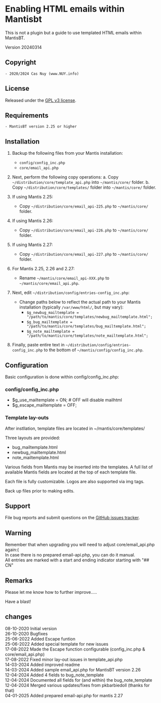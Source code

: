 
# Enabling HTML emails within Mantisbt

This is not a plugin but a guide to use templated HTML emails within MantisBT.

Version 20240314

## Copyright

	- 2020/2024 Cas Nuy (www.NUY.info)
	
## License                                                                                    

Released under the [GPL v3 license](http://opensource.org/licenses/GPL-3.0).

## Requirements
	- MantisBT version 2.25 or higher

## Installation

1. Backup the following files from your Mantis installation:
    - `config/config_inc.php` 
    - `core/email_api.php` 

2. Next, perform the following copy operations:
    a. Copy `~/distribution/core/template_api.php` into `~/mantis/core/` folder.
    b. Copy `~/distribution/core/templates/` folder into `~/mantis/core/` folder.

3. If using Mantis 2.25:
    - Copy `~/distribution/core/email_api-225.php` to `~/mantis/core/` folder.

4. If using Mantis 2.26:
    - Copy `~/distribution/core/email_api-226.php` to `~/mantis/core/` folder.

5. If using Mantis 2.27:
    - Copy `~/distribution/core/email_api-227.php` to `~/mantis/core/` folder.

5. For Mantis 2.25, 2.26 and 2.27:
    - Rename `~/mantis/core/email_api-XXX.php` to `~/mantis/core/email_api.php`.

7. Next, edit `~/distribution/config/entries-config_inc.php`:
    - Change paths below to reflect the actual path to your Mantis installation (typically `/var/www/html/`, but may vary):
        - `$g_newbug_mailtemplate = "/path/to/mantis/core/templates/newbug_mailtemplate.html";`
        - `$g_bug_mailtemplate = "/path/to/mantis/core/templates/bug_mailtemplate.html";`
        - `$g_note_mailtemplate = "/path/to/mantis/core/templates/note_mailtemplate.html";`

8. Finally, paste entire text in `~/distribution/config/entries-config_inc.php` to the bottom of `~/mantis/config/config_inc.php`.


## Configuration

Basic configuration is done within config/config_inc.php:

### config/config_inc.php

- $g_use_mailtemplate		= ON;  # OFF will disable mailhtml
- $g_escape_mailtemplate	= OFF;

### Template lay-outs

After instllation, template files are located in ~/mantis/core/templates/

Three layouts are provided:
- bug_mailtemplate.html
- newbug_mailtemplate.html
- note_mailtemplate.html

Various fields from Mantis may be inserted into the templates. A full list of available Mantis fields are located at the top of each template file. 

Each file is fully customizable. Logos are also supported via img tags. 

Back up files prior to making edits. 

## Support

File bug reports and submit questions on the
[GitHub issues tracker](http://github.com/mantisbt-plugins/mailtemplate/issues).

## Warning

Remember that when upgrading you will need to adjust core/email_api.php again:(<br>
In case there is no prepared email-api.php, you can do it manual.<br>
All entries are marked with a start and ending indicator starting with "## CN"

## Remarks
Please let me know how to further improve.....
 
Have a blast!

## changes

08-10-2020	Initial version<br>
26-10-2020	Bugfixes<br>
25-06-2022	Added Escape funtion<br>
25-06-2022	Added special template for new issues<br>
17-08-2022	Made the Escape function configurable (config_inc.php & core/email_api.php)<br>
17-08-2022	Fixed minor lay-out issues in template_api.php<br>
14-03-2024	Added improved readme<br>
14-03-2024	Added sample email_api.php for MantisBT version 2.26<br>
12-04-2024	Added 4 fields to bug_note_template<br>
12-04-2024	Documented all fields for (and within) the bug_note_template<br>
12-04-2024 	Merged various updates/fixes from pkbarbiedoll (thanks for that)<br>
04-01-2025	Added prepared email-api.php for mantis 2.27<br>
